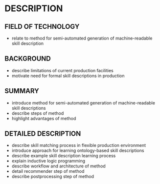 # DESCRIPTION

## FIELD OF TECHNOLOGY

- relate to method for semi-automated generation of machine-readable skill description

## BACKGROUND

- describe limitations of current production facilities
- motivate need for formal skill descriptions in production

## SUMMARY

- introduce method for semi-automated generation of machine-readable skill descriptions
- describe steps of method
- highlight advantages of method

## DETAILED DESCRIPTION

- describe skill matching process in flexible production environment
- introduce approach for learning ontology-based skill descriptions
- describe example skill description learning process
- explain inductive logic programming
- describe workflow and architecture of method
- detail recommender step of method
- describe postprocessing step of method


